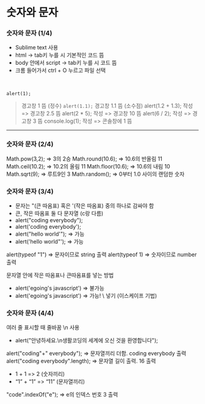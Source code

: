 # 숫자와 문자
### 숫자와 문자 (1/4)
- Sublime text 사용
- html -> tab키 누를 시 기본적인 코드 뜸
- body 안에서 script -> tab키 누를 시 코드 뜸
- 크롬 들어가서 ctrl + O 누르고 파일 선택
</br>

`alert(1);`
> 경고창 1 뜸 (정수)
`alert(1.1);`
> 경고창 1.1 뜸 (소수점)
alert(1.2 + 1.3); 작성 => 경고창 2.5 뜸
alert(2 * 5); 작성 => 경고창 10 뜸
alert(6 / 2); 작성 => 경고창 3 뜸
console.log(1); 작성 => 콘솔창에 1 뜸

---

### 숫자와 문자 (2/4)
Math.pow(3,2); => 3의 2승
Math.round(10.6); => 10.6의 반올림 11
Math.ceil(10.2); => 10.2의 올림 11
Math.floor(10.6); => 10.6의 내림 10
Math.sqrt(9); => 루트9인 3
Math.random(); => 0부터 1.0 사이의 랜덤한 숫자

### 숫자와 문자 (3/4)
- 문자는 "(큰 따옴표) 혹은 '(작은 따옴표) 중의 하나로 감싸야 함
- 큰, 작은 따옴표 둘 다 문자열 (c랑 다름)
- alert("coding everybody");
- alert('coding everybody');
- alert("hello world'"); => 가능
- alert('hello world"'); => 가능

alert(typeof "1") => 문자이므로 string 출력
alert(typeof 1) => 숫자이므로 number 출력

문자열 안에 작은 따옴표나 큰따옴표를 넣는 방법
- alert('egoing's javascript') => 불가능
- alert('egoing\'s javascript') => 가능! \ 넣기 (이스케이프 기법) 

### 숫자와 문자 (4/4)
여러 줄 표시할 때 줄바꿈 \n 사용
- alert("안녕하세요.\n생활코딩의 세계에 오신 것을 환영합니다");

alert("coding"+" everybody"); => 문자열끼리 더함. coding everybody 출력
alert("coding everybody".length); => 문자열 길이 출력. 16 출력
- 1 + 1 => 2 (숫자끼리)
- “1” + “1” => “11” (문자열끼리)

"code".indexOf("e"); => e의 인덱스 번호 3 출력

